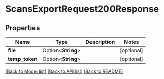 # ScansExportRequest200Response

## Properties

Name | Type | Description | Notes
------------ | ------------- | ------------- | -------------
**file** | Option<**String**> |  | [optional]
**temp_token** | Option<**String**> |  | [optional]

[[Back to Model list]](../README.md#documentation-for-models) [[Back to API list]](../README.md#documentation-for-api-endpoints) [[Back to README]](../README.md)


